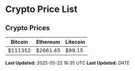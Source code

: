 # Crypto Price List

## Crypto Prices
| Bitcoin | Ethereum | Litecoin |
| ------- | -------- | -------- |
| $111352 | $2661.45 | $99.15 |
**Last Updated:** 2025-05-22 16:35 UTC
**Last Updated:** $DATE$
